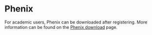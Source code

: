 # Phenix

For academic users, Phenix can be downloaded after registering. More
information can be found on the [Phenix download][1] page.

[1]: https://phenix-online.org/download/